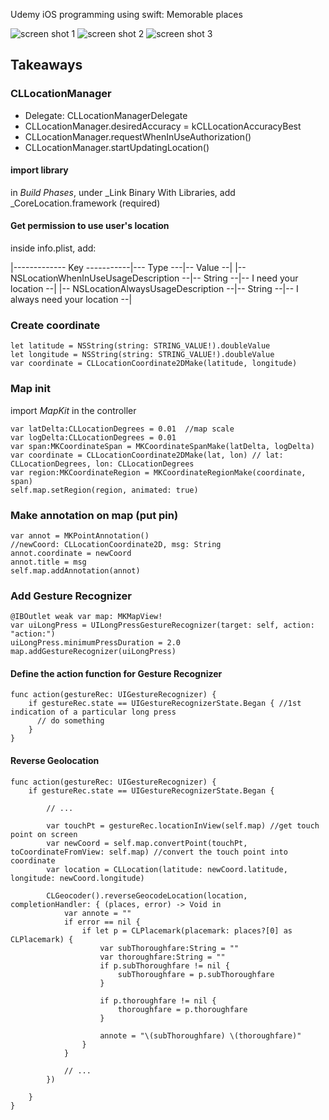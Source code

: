 Udemy iOS programming using swift:
Memorable places

![screen shot 1](/screenshot/sc1.png)
![screen shot 2](/screenshot/sc2.png)
![screen shot 3](/screenshot/sc3.png)

## Takeaways

### CLLocationManager

- Delegate: CLLocationManagerDelegate
- CLLocationManager.desiredAccuracy = kCLLocationAccuracyBest
- CLLocationManager.requestWhenInUseAuthorization()
- CLLocationManager.startUpdatingLocation()

#### import library
in _Build Phases_, under _Link Binary With Libraries, add _CoreLocation.framework (required)

#### Get permission to use user's location
inside info.plist, add:

|-------------       Key       -----------|--- Type ---|-- Value --|
|-- NSLocationWhenInUseUsageDescription --|-- String --|-- I need your location --|
|--   NSLocationAlwaysUsageDescription  --|-- String --|-- I always need your location --|


### Create coordinate
```
let latitude = NSString(string: STRING_VALUE!).doubleValue
let longitude = NSString(string: STRING_VALUE!).doubleValue
var coordinate = CLLocationCoordinate2DMake(latitude, longitude)
```

### Map init
import _MapKit_ in the controller
```
var latDelta:CLLocationDegrees = 0.01  //map scale
var logDelta:CLLocationDegrees = 0.01
var span:MKCoordinateSpan = MKCoordinateSpanMake(latDelta, logDelta)
var coordinate = CLLocationCoordinate2DMake(lat, lon) // lat: CLLocationDegrees, lon: CLLocationDegrees
var region:MKCoordinateRegion = MKCoordinateRegionMake(coordinate, span)
self.map.setRegion(region, animated: true)
```

### Make annotation on map (put pin)
```
var annot = MKPointAnnotation()
//newCoord: CLLocationCoordinate2D, msg: String
annot.coordinate = newCoord
annot.title = msg
self.map.addAnnotation(annot)
```

### Add Gesture Recognizer
```
@IBOutlet weak var map: MKMapView!
var uiLongPress = UILongPressGestureRecognizer(target: self, action: "action:")
uiLongPress.minimumPressDuration = 2.0
map.addGestureRecognizer(uiLongPress)
```

#### Define the action function for Gesture Recognizer
```
func action(gestureRec: UIGestureRecognizer) {
    if gestureRec.state == UIGestureRecognizerState.Began { //1st indication of a particular long press
      // do something
    }
}
```

#### Reverse Geolocation
```
func action(gestureRec: UIGestureRecognizer) {
    if gestureRec.state == UIGestureRecognizerState.Began {

        // ...

        var touchPt = gestureRec.locationInView(self.map) //get touch point on screen
        var newCoord = self.map.convertPoint(touchPt, toCoordinateFromView: self.map) //convert the touch point into coordinate
        var location = CLLocation(latitude: newCoord.latitude, longitude: newCoord.longitude)

        CLGeocoder().reverseGeocodeLocation(location, completionHandler: { (places, error) -> Void in
            var annote = ""
            if error == nil {
                if let p = CLPlacemark(placemark: places?[0] as CLPlacemark) {
                    var subThoroughfare:String = ""
                    var thoroughfare:String = ""
                    if p.subThoroughfare != nil {
                        subThoroughfare = p.subThoroughfare
                    }

                    if p.thoroughfare != nil {
                        thoroughfare = p.thoroughfare
                    }

                    annote = "\(subThoroughfare) \(thoroughfare)"
                }
            }

            // ...
        })

    }
}
```



